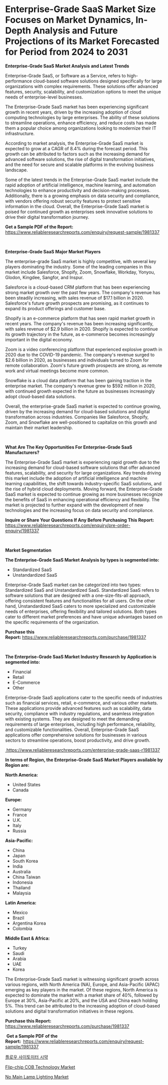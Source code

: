 <p><h1>Enterprise-Grade SaaS Market Size Focuses on Market Dynamics, In-Depth Analysis and Future Projections of its Market Forecasted for Period from 2024 to 2031</h1></p><p><strong>Enterprise-Grade SaaS Market Analysis and Latest Trends</strong></p>
<p><p>Enterprise-Grade SaaS, or Software as a Service, refers to high-performance cloud-based software solutions designed specifically for large organizations with complex requirements. These solutions offer advanced features, security, scalability, and customization options to meet the unique needs of enterprise-level businesses.</p><p>The Enterprise-Grade SaaS market has been experiencing significant growth in recent years, driven by the increasing adoption of cloud computing technologies by large enterprises. The ability of these solutions to streamline operations, enhance efficiency, and reduce costs has made them a popular choice among organizations looking to modernize their IT infrastructure.</p><p>According to market analysis, the Enterprise-Grade SaaS market is expected to grow at a CAGR of 8.4% during the forecast period. This growth can be attributed to factors such as the increasing demand for advanced software solutions, the rise of digital transformation initiatives, and the need for secure and scalable platforms in the evolving business landscape.</p><p>Some of the latest trends in the Enterprise-Grade SaaS market include the rapid adoption of artificial intelligence, machine learning, and automation technologies to enhance productivity and decision-making processes. Additionally, there is a growing emphasis on data security and compliance, with vendors offering robust security features to protect sensitive information in the cloud. Overall, the Enterprise-Grade SaaS market is poised for continued growth as enterprises seek innovative solutions to drive their digital transformation journey.</p></p>
<p><strong>Get a Sample PDF of the Report:&nbsp;</strong> <a href="https://www.reliableresearchreports.com/enquiry/request-sample/1981337">https://www.reliableresearchreports.com/enquiry/request-sample/1981337</a></p>
<p>&nbsp;</p>
<p><strong>Enterprise-Grade SaaS Major Market Players</strong></p>
<p><p>The enterprise-grade SaaS market is highly competitive, with several key players dominating the industry. Some of the leading companies in this market include Salesforce, Shopify, Zoom, Snowflake, Workday, Yonyou, Glodon, Kingdee, Sangfor, and Inspur.</p><p>Salesforce is a cloud-based CRM platform that has been experiencing strong market growth over the past few years. The company's revenue has been steadily increasing, with sales revenue of $17.1 billion in 2020. Salesforce's future growth prospects are promising, as it continues to expand its product offerings and customer base.</p><p>Shopify is an e-commerce platform that has seen rapid market growth in recent years. The company's revenue has been increasing significantly, with sales revenue of $2.9 billion in 2020. Shopify is expected to continue its growth trajectory in the future, as e-commerce becomes increasingly important in the digital economy.</p><p>Zoom is a video conferencing platform that experienced explosive growth in 2020 due to the COVID-19 pandemic. The company's revenue surged to $2.6 billion in 2020, as businesses and individuals turned to Zoom for remote collaboration. Zoom's future growth prospects are strong, as remote work and virtual meetings become more common.</p><p>Snowflake is a cloud data platform that has been gaining traction in the enterprise market. The company's revenue grew to $592 million in 2020, with continued growth expected in the future as businesses increasingly adopt cloud-based data solutions.</p><p>Overall, the enterprise-grade SaaS market is expected to continue growing, driven by the increasing demand for cloud-based solutions and digital transformation across industries. Companies like Salesforce, Shopify, Zoom, and Snowflake are well-positioned to capitalize on this growth and maintain their market leadership.</p></p>
<p>&nbsp;</p>
<p><strong>What Are The Key Opportunities For Enterprise-Grade SaaS Manufacturers?</strong></p>
<p><p>The Enterprise-Grade SaaS market is experiencing rapid growth due to the increasing demand for cloud-based software solutions that offer advanced features, scalability, and security for large organizations. Key trends driving this market include the adoption of artificial intelligence and machine learning capabilities, the shift towards industry-specific SaaS solutions, and the rise of hybrid cloud deployments. Moving forward, the Enterprise-Grade SaaS market is expected to continue growing as more businesses recognize the benefits of SaaS in enhancing operational efficiency and flexibility. The market is projected to further expand with the development of new technologies and the increasing focus on data security and compliance.</p></p>
<p><strong>Inquire or Share Your Questions If Any Before Purchasing This Report:</strong> <a href="https://www.reliableresearchreports.com/enquiry/pre-order-enquiry/1981337">https://www.reliableresearchreports.com/enquiry/pre-order-enquiry/1981337</a></p>
<p>&nbsp;</p>
<p><strong>Market Segmentation</strong></p>
<p><strong>The Enterprise-Grade SaaS Market Analysis by types is segmented into:</strong></p>
<p><ul><li>Standardized SaaS</li><li>Unstandardized SaaS</li></ul></p>
<p><p>Enterprise-Grade SaaS market can be categorized into two types: Standardized SaaS and Unstandardized SaaS. Standardized SaaS refers to software solutions that are designed with a one-size-fits-all approach, offering consistent features and functionalities for all users. On the other hand, Unstandardized SaaS caters to more specialized and customizable needs of enterprises, offering flexibility and tailored solutions. Both types cater to different market preferences and have unique advantages based on the specific requirements of the organization.</p></p>
<p><strong>Purchase this Report:&nbsp;</strong><a href="https://www.reliableresearchreports.com/purchase/1981337">https://www.reliableresearchreports.com/purchase/1981337</a></p>
<p>&nbsp;</p>
<p><strong>The Enterprise-Grade SaaS Market Industry Research by Application is segmented into:</strong></p>
<p><ul><li>Financial</li><li>Retail</li><li>E-Commerce</li><li>Other</li></ul></p>
<p><p>Enterprise-Grade SaaS applications cater to the specific needs of industries such as financial services, retail, e-commerce, and various other markets. These applications provide advanced features such as scalability, data security, compliance with industry regulations, and seamless integration with existing systems. They are designed to meet the demanding requirements of large enterprises, including high performance, reliability, and customizable functionalities. Overall, Enterprise-Grade SaaS applications offer comprehensive solutions for businesses in various sectors to streamline operations, boost productivity, and drive growth.</p></p>
<p><a href="https://www.reliableresearchreports.com/enterprise-grade-saas-r1981337">&nbsp;https://www.reliableresearchreports.com/enterprise-grade-saas-r1981337</a></p>
<p><strong>In terms of Region, the Enterprise-Grade SaaS Market Players available by Region are:</strong></p>
<p>
    <p> <strong> North America: </strong>
        <ul>
            <li>United States</li>
            <li>Canada</li>
        </ul>
        </p> 
    <p> <strong> Europe: </strong>
        <ul>
            <li>Germany</li>
            <li>France</li>
            <li>U.K.</li>
            <li>Italy</li>
            <li>Russia</li>
        </ul>
        </p> 
    <p> <strong> Asia-Pacific: </strong>
        <ul>
            <li>China</li>
            <li>Japan</li>
            <li>South Korea</li>
            <li>India</li>
            <li>Australia</li>
            <li>China Taiwan</li>
            <li>Indonesia</li>
            <li>Thailand</li>
            <li>Malaysia</li>
        </ul>
        </p> 
    <p> <strong> Latin America: </strong>
        <ul>
            <li>Mexico</li>
            <li>Brazil</li>
            <li>Argentina Korea</li>
            <li>Colombia</li>
        </ul>
        </p> 
    <p> <strong> Middle East & Africa: </strong>
        <ul>
            <li>Turkey</li>
            <li>Saudi</li>
            <li>Arabia</li>
            <li>UAE</li>
            <li>Korea</li>
        </ul>
    </p>
    </p>
<p><p>The Enterprise-Grade SaaS market is witnessing significant growth across various regions, with North America (NA), Europe, and Asia-Pacific (APAC) emerging as key players in the market. Of these regions, North America is expected to dominate the market with a market share of 40%, followed by Europe at 30%, Asia-Pacific at 20%, and the USA and China each holding 5%. This trend can be attributed to the increasing adoption of cloud-based solutions and digital transformation initiatives in these regions.</p></p>
<p><strong>Purchase this Report: </strong><a href="https://www.reliableresearchreports.com/purchase/1981337">https://www.reliableresearchreports.com/purchase/1981337</a></p>
<p>&nbsp;<strong>Get a Sample PDF of the Report:&nbsp;&nbsp;</strong><a href="https://www.reliableresearchreports.com/enquiry/request-sample/1981337">https://www.reliableresearchreports.com/enquiry/request-sample/1981337</a></p>
<p><strong></strong></p>
<p><p><a href="https://github.com/RonSpencer61/Market-Research-Report-List-1/blob/main/509890662002.md">플로우 사이토미터 시약</a></p><p><a href="https://github.com/NaomieConner2023/Market-Research-Report-List-1/blob/main/flip-chip-cob-technology-market.md">Flip-chip COB Technology Market</a></p><p><a href="https://github.com/EbonyHane1955/Market-Research-Report-List-1/blob/main/no-main-lamp-lighting-market.md">No Main Lamp Lighting Market</a></p></p>